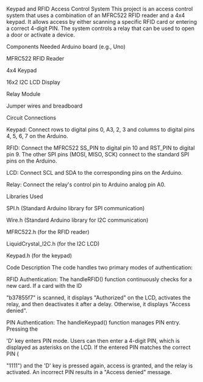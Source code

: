 Keypad and RFID Access Control System
This project is an access control system that uses a combination of an MFRC522 RFID reader and a 4x4 keypad. It allows access by either scanning a specific RFID card or entering a correct 4-digit PIN. The system controls a relay that can be used to open a door or activate a device.

Components Needed
Arduino board (e.g., Uno)

MFRC522 RFID Reader 

4x4 Keypad 



16x2 I2C LCD Display 


Relay Module 



Jumper wires and breadboard

Circuit Connections

Keypad: Connect rows to digital pins 0, A3, 2, 3 and columns to digital pins 4, 5, 6, 7 on the Arduino.


RFID: Connect the MFRC522 SS_PIN to digital pin 10 and RST_PIN to digital pin 9. The other SPI pins (MOSI, MISO, SCK) connect to the standard SPI pins on the Arduino.

LCD: Connect SCL and SDA to the corresponding pins on the Arduino.


Relay: Connect the relay's control pin to Arduino analog pin A0.



Libraries Used

SPI.h (Standard Arduino library for SPI communication) 



Wire.h (Standard Arduino library for I2C communication) 


MFRC522.h (for the RFID reader) 


LiquidCrystal_I2C.h (for the I2C LCD) 



Keypad.h (for the keypad) 


Code Description
The code handles two primary modes of authentication:


RFID Authentication: The handleRFID() function continuously checks for a new card. If a card with the ID 

"b37855f7" is scanned, it displays "Authorized" on the LCD, activates the relay, and then deactivates it after a delay. Otherwise, it displays "Access denied".



PIN Authentication: The handleKeypad() function manages PIN entry. Pressing the 


'D' key enters PIN mode. Users can then enter a 4-digit PIN, which is displayed as asterisks on the LCD. If the entered PIN matches the correct PIN (


"1111") and the 'D' key is pressed again, access is granted, and the relay is activated. An incorrect PIN results in a "Access denied" message.
